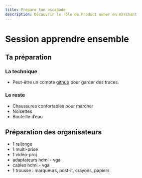 ```yaml
---
title: Prépare ton escapade
description: Découvrir le rôle de Product owner en marchant
---
```


# Session apprendre ensemble

## Ta préparation

### La technique
- Peut-être un compte [github](https://github.com/join?source=header-home) pour garder des traces.

### Le reste
- Chaussures confortables pour marcher
- Noisettes
- Bouteille d’eau

## Préparation des organisateurs
* 1 rallonge
* 1 multi-prise
* 1 vidéo-proj
* adaptateurs hdmi - vga
* cables hdmi - vga
* 1 trousse : marqueurs, post-it, crayons, papiers
